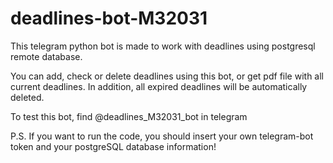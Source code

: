 # deadlines-bot-M32031
This telegram python bot is made to work with deadlines using postgresql remote database.

You can add, check or delete deadlines using this bot, or get pdf file with all current deadlines. In addition, all expired deadlines will be automatically deleted.

To test this bot, find @deadlines_M32031_bot in telegram

P.S. If you want to run the code, you should insert your own telegram-bot token and your postgreSQL database information!
